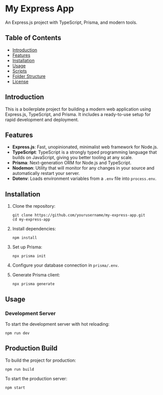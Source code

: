 # My Express App

An Express.js project with TypeScript, Prisma, and modern tools.

## Table of Contents

- [Introduction](#introduction)
- [Features](#features)
- [Installation](#installation)
- [Usage](#usage)
- [Scripts](#scripts)
- [Folder Structure](#folder-structure)
- [License](#license)

## Introduction

This is a boilerplate project for building a modern web application using Express.js, TypeScript, and Prisma. It includes a ready-to-use setup for rapid development and deployment.

## Features

- **Express.js**: Fast, unopinionated, minimalist web framework for Node.js.
- **TypeScript**: TypeScript is a strongly typed programming language that builds on JavaScript, giving you better tooling at any scale.
- **Prisma**: Next-generation ORM for Node.js and TypeScript.
- **Nodemon**: Utility that will monitor for any changes in your source and automatically restart your server.
- **Dotenv**: Loads environment variables from a `.env` file into `process.env`.

## Installation

1. Clone the repository:

    ```
    git clone https://github.com/yourusername/my-express-app.git
    cd my-express-app
    ```

2. Install dependencies:

    ```
    npm install
    ```

3. Set up Prisma:

    ```
    npx prisma init
    ```

4. Configure your database connection in `prisma/.env`.

5. Generate Prisma client:

    ```
    npx prisma generate
    ```

## Usage

### Development Server

To start the development server with hot reloading:

```
npm run dev
```


## Production Build

To build the project for production:

```
npm run build
```

To start the production server:

```
npm start
```



